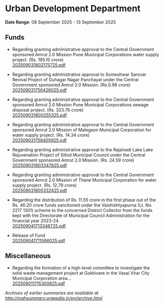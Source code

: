 # Urban Development Department

**Date Range**: 08 September 2025 - 13 September 2025


## Funds
- Regarding granting administrative approval to the Central Government sponsored Amrut 2.0 Mission Pune Municipal Corporations water supply project. (Rs. 195.10 crore)\
  [202509031802175725.pdf](https://gr.maharashtra.gov.in/Site/Upload/Government%20Resolutions/English/202509031802175725.pdf)

- Regarding granting administrative approval to Someshwar Sarovar Revival Project of Guhagar Nagar Panchayat under the Central Government sponsored Amrut 2.0 Mission. (Rs.0.98 crore)\
  [202509031756426025.pdf](https://gr.maharashtra.gov.in/Site/Upload/Government%20Resolutions/English/202509031756426025.pdf)

- Regarding granting administrative approval to the Central Government sponsored Amrut 2.0 Mission Pune Municipal Corporations sewage disposal project. (Rs. 323.76 crore)\
  [202509031800255325.pdf](https://gr.maharashtra.gov.in/Site/Upload/Government%20Resolutions/English/202509031800255325.pdf)

- Regarding granting administrative approval to the Central Government sponsored Amrut 2.0 Mission of Malegaon Municipal Corporation for water supply project. (Rs. 14.34 crore)\
  [202509031758405925.pdf](https://gr.maharashtra.gov.in/Site/Upload/Government%20Resolutions/English/202509031758405925.pdf)

- Regarding granting administrative approval to the Rajalvadi Lake Lake Rejuvenation Project of Sillod Municipal Council under the Central Government sponsored Amrut 2.0 Mission. (Rs. 24.59 crore)\
  [202509031803347825.pdf](https://gr.maharashtra.gov.in/Site/Upload/Government%20Resolutions/English/202509031803347825.pdf)

- Regarding granting administrative approval to the Central Government sponsored Amrut 2.0 Mission of Thane Municipal Corporation for water supply project. (Rs. 12.79 crore)\
  [202509031805332425.pdf](https://gr.maharashtra.gov.in/Site/Upload/Government%20Resolutions/English/202509031805332425.pdf)

- Regarding the distribution of Rs. 11.55 crore in the first phase out of the Rs. 46.20 crore funds sanctioned under the Vaishishtyapurna (Lt. No. 2217 1301) scheme to the concerned District Collector from the funds kept with the Directorate of Municipal Council Administration for the financial year 2023-24.\
  [202509041713346725.pdf](https://gr.maharashtra.gov.in/Site/Upload/Government%20Resolutions/English/202509041713346725.pdf)

- Release of Fund\
  [202509041711066025.pdf](https://gr.maharashtra.gov.in/Site/Upload/Government%20Resolutions/English/202509041711066025.pdf)

## Miscellaneous
- Regarding the formation of a high-level committee to investigate the solid waste management project at Gokhivare in the Vasai Virar City Municipal Corporation area...\
  [202509011715300825.pdf](https://gr.maharashtra.gov.in/Site/Upload/Government%20Resolutions/English/202509011715300825.pdf)


*Archives of earlier summaries are available at http://mahsummary.orgpedia.in/en/archive.html*